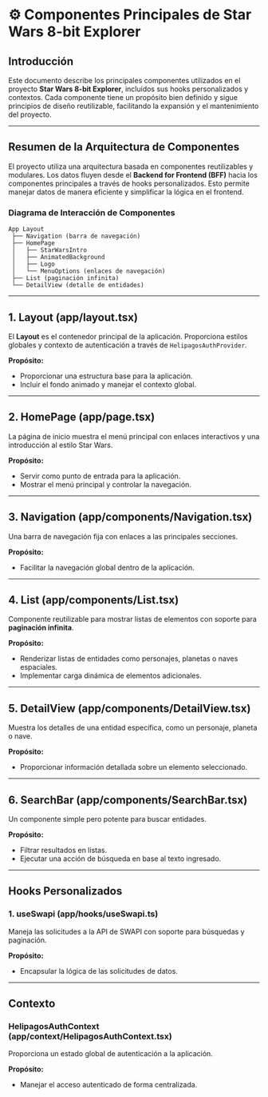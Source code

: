 # ⚙️ Componentes Principales de Star Wars 8-bit Explorer

## Introducción

Este documento describe los principales componentes utilizados en el proyecto **Star Wars 8-bit Explorer**, incluidos sus hooks personalizados y contextos. Cada componente tiene un propósito bien definido y sigue principios de diseño reutilizable, facilitando la expansión y el mantenimiento del proyecto.

---

## Resumen de la Arquitectura de Componentes

El proyecto utiliza una arquitectura basada en componentes reutilizables y modulares. Los datos fluyen desde el **Backend for Frontend (BFF)** hacia los componentes principales a través de hooks personalizados. Esto permite manejar datos de manera eficiente y simplificar la lógica en el frontend.

### Diagrama de Interacción de Componentes

```plaintext
App Layout
 ├── Navigation (barra de navegación)
 ├── HomePage
 │   ├── StarWarsIntro
 │   ├── AnimatedBackground
 │   ├── Logo
 │   └── MenuOptions (enlaces de navegación)
 ├── List (paginación infinita)
 └── DetailView (detalle de entidades)
```

---

## 1. Layout (app/layout.tsx)

El **Layout** es el contenedor principal de la aplicación. Proporciona estilos globales y contexto de autenticación a través de `HelipagosAuthProvider`.

**Propósito:**
- Proporcionar una estructura base para la aplicación.
- Incluir el fondo animado y manejar el contexto global.

---

## 2. HomePage (app/page.tsx)

La página de inicio muestra el menú principal con enlaces interactivos y una introducción al estilo Star Wars.

**Propósito:**
- Servir como punto de entrada para la aplicación.
- Mostrar el menú principal y controlar la navegación.

---

## 3. Navigation (app/components/Navigation.tsx)

Una barra de navegación fija con enlaces a las principales secciones.

**Propósito:**
- Facilitar la navegación global dentro de la aplicación.

---

## 4. List (app/components/List.tsx)

Componente reutilizable para mostrar listas de elementos con soporte para **paginación infinita**.

**Propósito:**
- Renderizar listas de entidades como personajes, planetas o naves espaciales.
- Implementar carga dinámica de elementos adicionales.

---

## 5. DetailView (app/components/DetailView.tsx)

Muestra los detalles de una entidad específica, como un personaje, planeta o nave.

**Propósito:**
- Proporcionar información detallada sobre un elemento seleccionado.


---

## 6. SearchBar (app/components/SearchBar.tsx)

Un componente simple pero potente para buscar entidades.

**Propósito:**
- Filtrar resultados en listas.
- Ejecutar una acción de búsqueda en base al texto ingresado.

---

## Hooks Personalizados

### 1. useSwapi (app/hooks/useSwapi.ts)

Maneja las solicitudes a la API de SWAPI con soporte para búsquedas y paginación.

**Propósito:**
- Encapsular la lógica de las solicitudes de datos.

---

## Contexto

### HelipagosAuthContext (app/context/HelipagosAuthContext.tsx)

Proporciona un estado global de autenticación a la aplicación.

**Propósito:**
- Manejar el acceso autenticado de forma centralizada.

